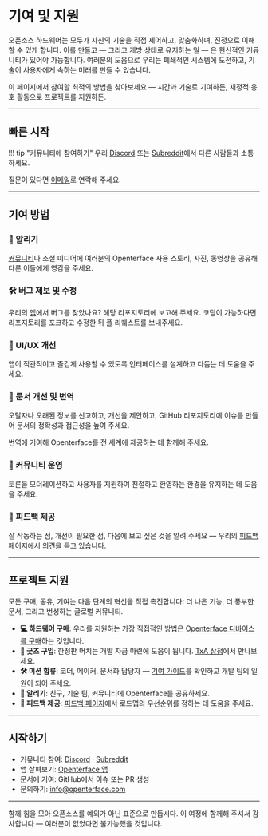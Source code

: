 # 기여 및 지원

오픈소스 하드웨어는 모두가 자신의 기술을 직접 제어하고, 맞춤화하며, 진정으로 이해할 수 있게 합니다. 이를 만들고 — 그리고 개방 상태로 유지하는 일 — 은 헌신적인 커뮤니티가 있어야 가능합니다. 여러분의 도움으로 우리는 폐쇄적인 시스템에 도전하고, 기술이 사용자에게 속하는 미래를 만들 수 있습니다.

이 페이지에서 참여할 최적의 방법을 찾아보세요 — 시간과 기술로 기여하든, 재정적·옹호 활동으로 프로젝트를 지원하든.

---

## 빠른 시작

!!! tip "커뮤니티에 참여하기"
    우리 [Discord](/discord) 또는 [Subreddit](/reddit)에서 다른 사람들과 소통하세요.

질문이 있다면 [이메일](mailto:info@openterface.com)로 연락해 주세요.

---

## 기여 방법

### 📢 알리기
[커뮤니티](/community)나 소셜 미디어에 여러분의 Openterface 사용 스토리, 사진, 동영상을 공유해 다른 이들에게 영감을 주세요.

### 🛠️ 버그 제보 및 수정
우리의 [앱](/app)에서 버그를 찾았나요? 해당 리포지토리에 보고해 주세요. 코딩이 가능하다면 리포지토리를 포크하고 수정한 뒤 풀 리퀘스트를 보내주세요.

### 🎨 UI/UX 개선
앱이 직관적이고 즐겁게 사용할 수 있도록 인터페이스를 설계하고 다듬는 데 도움을 주세요.

### 📝 문서 개선 및 번역
오탈자나 오래된 정보를 신고하고, 개선을 제안하고, GitHub 리포지토리에 이슈를 만들어 문서의 정확성과 접근성을 높여 주세요.

번역에 기여해 Openterface를 전 세계에 제공하는 데 함께해 주세요.

### 🤝 커뮤니티 운영
토론을 모더레이션하고 사용자를 지원하여 친절하고 환영하는 환경을 유지하는 데 도움을 주세요.

### 💬 피드백 제공
잘 작동하는 점, 개선이 필요한 점, 다음에 보고 싶은 것을 알려 주세요 — 우리의 [피드백 페이지](/feedback)에서 의견을 듣고 있습니다.

---

## 프로젝트 지원

모든 구매, 공유, 기여는 다음 단계의 혁신을 직접 촉진합니다: 더 나은 기능, 더 풍부한 문서, 그리고 번성하는 글로벌 커뮤니티.

- **💻 하드웨어 구매**: 우리를 지원하는 가장 직접적인 방법은 [Openterface 디바이스를 구매](/buy-mini-kvm)하는 것입니다.
- **👕 굿즈 구입**: 한정판 머치는 개발 자금 마련에 도움이 됩니다. [TxA 상점](/shop)에서 만나보세요.
- **🛠️ 미션 합류**: 코더, 메이커, 문서화 담당자 — [기여 가이드](/contributing)를 확인하고 개발 팀의 일원이 되어 주세요.
- **📢 알리기**: 친구, 기술 팀, 커뮤니티에 Openterface를 공유하세요.
- **💬 피드백 제공**: [피드백 페이지](/feedback)에서 로드맵의 우선순위를 정하는 데 도움을 주세요.

---

## 시작하기

- 커뮤니티 참여: [Discord](/discord) · [Subreddit](/reddit)
- 앱 살펴보기: [Openterface 앱](/app)
- 문서에 기여: GitHub에서 이슈 또는 PR 생성
- 문의하기: [info@openterface.com](mailto:info@openterface.com)

---

함께 힘을 모아 오픈소스를 예외가 아닌 표준으로 만듭시다. 이 여정에 함께해 주셔서 감사합니다 — 여러분이 없었다면 불가능했을 것입니다.


